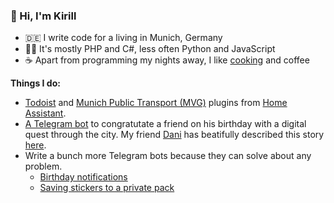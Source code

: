 ### 👋 Hi, I'm Kirill

- 🇩🇪 I write code for a living in Munich, Germany
- 🧑‍💻 It's mostly PHP and C#, less often Python and JavaScript
- ☕ Apart from programming my nights away, I like [cooking](https://github.com/MrGauz/recipes) and coffee

**Things I do:**
- [Todoist](https://github.com/MrGauz/home-assistant-todoist) and [Munich Public Transport (MVG)](https://github.com/MrGauz/home-assistant-munich-transport) plugins from [Home Assistant](https://www.home-assistant.io/).
- [A Telegram bot](https://github.com/MrGauz/eugenebot2021) to congratutate a friend on his birthday with a digital quest through the city. My friend [Dani](https://github.com/danielbilyk) has beatifully described this story [here](https://vas3k.club/post/13774/).
- Write a bunch more Telegram bots because they can solve about any problem.
  - [Birthday notifications](https://github.com/MrGauz/BirthdaysBot)
  - [Saving stickers to a private pack](https://github.com/MrGauz/VorishkaBot)
